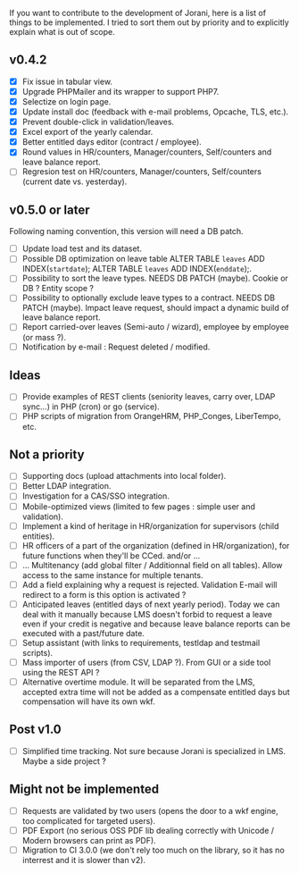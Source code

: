 If you want to contribute to the development of Jorani, here is a list of things to be implemented.
I tried to sort them out by priority and to explicitly explain what is out of scope.

## v0.4.2

- [X] Fix issue in tabular view.
- [X] Upgrade PHPMailer and its wrapper to support PHP7.
- [X] Selectize on login page.
- [X] Update install doc (feedback with e-mail problems, Opcache, TLS, etc.).
- [X] Prevent double-click in validation/leaves.
- [X] Excel export of the yearly calendar.
- [X] Better entitled days editor (contract / employee).
- [X] Round values in HR/counters, Manager/counters, Self/counters and leave balance report.
- [ ] Regresion test on HR/counters, Manager/counters, Self/counters (current date vs. yesterday).

## v0.5.0 or later

Following naming convention, this version will need a DB patch.

- [ ] Update load test and its dataset.
- [ ] Possible DB optimization on leave table ALTER TABLE `leaves` ADD INDEX(`startdate`); ALTER TABLE `leaves` ADD INDEX(`enddate`);.
- [ ] Possibility to sort the leave types. NEEDS DB PATCH (maybe). Cookie or DB ? Entity scope ?
- [ ] Possibility to optionally exclude leave types to a contract. NEEDS DB PATCH (maybe). Impact leave request, should impact a dynamic build of leave balance report. 
- [ ] Report carried-over leaves (Semi-auto / wizard), employee by employee (or mass ?).
- [ ] Notification by e-mail : Request deleted / modified.

## Ideas

- [ ] Provide examples of REST clients (seniority leaves, carry over, LDAP sync...) in PHP (cron) or go (service).
- [ ] PHP scripts of migration from OrangeHRM, PHP_Conges, LiberTempo, etc.

## Not a priority

- [ ] Supporting docs (upload attachments into local folder).
- [ ] Better LDAP integration.
- [ ] Investigation for a CAS/SSO integration.
- [ ] Mobile-optimized views (limited to few pages : simple user and validation).
- [ ] Implement a kind of heritage in HR/organization for supervisors (child entities).
- [ ] HR officers of a part of the organization (defined in HR/organization), for future functions when they'll be CCed. and/or ...
- [ ] ... Multitenancy (add global filter / Additionnal field on all tables). Allow access to the same instance for multiple tenants.
- [ ] Add a field explaining why a request is rejected. Validation E-mail will redirect to a form is this option is activated ?
- [ ] Anticipated leaves (entitled days of next yearly period). Today we can deal with it manually because LMS doesn't forbid to 
request a leave even if your credit is negative and because leave balance reports can be executed with a past/future date.
- [ ] Setup assistant (with links to requirements, testldap and testmail scripts).
- [ ] Mass importer of users (from CSV, LDAP ?). From GUI or a side tool using the REST API ?
- [ ] Alternative overtime module. It will be separated from the LMS, accepted extra time will not be added as a compensate entitled days but compensation will have its own wkf.

## Post v1.0

- [ ] Simplified time tracking. Not sure because Jorani is specialized in LMS. Maybe a side project ?

## Might not be implemented

- [ ] Requests are validated by two users (opens the door to a wkf engine, too complicated for targeted users).
- [ ] PDF Export (no serious OSS PDF lib dealing correctly with Unicode / Modern browsers can print as PDF).
- [ ] Migration to CI 3.0.0 (we don't rely too much on the library, so it has no interrest and it is slower than v2).

